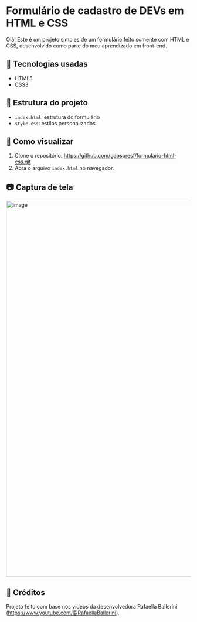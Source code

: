 # Formulário de cadastro de DEVs em HTML e CSS

Olá! Este é um projeto simples de um formulário feito somente com HTML e CSS, desenvolvido como parte do meu aprendizado em front-end.

## 🚀 Tecnologias usadas

- HTML5
- CSS3

## 📁 Estrutura do projeto

- `index.html`: estrutura do formulário
- `style.css`: estilos personalizados

## 🧪 Como visualizar

1. Clone o repositório: https://github.com/gabspresf/formulario-html-css.git
2. Abra o arquivo `index.html` no navegador.

## 📷 Captura de tela

<img width="1877" height="1027" alt="image" src="https://github.com/user-attachments/assets/3f5d6b8b-5f16-4233-b9fb-6a4def8ceaf1"/>

## 🙌 Créditos

Projeto feito com base nos vídeos da desenvolvedora Rafaella Ballerini (https://www.youtube.com/@RafaellaBallerini).
